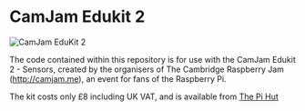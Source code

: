 # CamJam Edukit 2

![CamJam EduKit 2](http://camjam.me/wp-content/uploads/2014/11/CamJam-EduKit-2-small1.jpg)

The code contained within this repository is for use with the CamJam Edukit 2 - Sensors, created by the organisers of The Cambridge Raspberry Jam (http://camjam.me), an event for fans of the Raspberry Pi.

The kit costs only £8 including UK VAT, and is available from [The Pi Hut](http://thepihut.com/collections/camjam-edukit)
